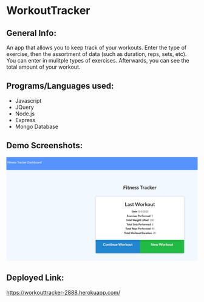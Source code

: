 # WorkoutTracker

## General Info:
An app that allows you to keep track of your workouts. 
Enter the type of exercise, then the assortment of data
(such as duration, reps, sets, etc). 
You can enter in mulitple types of exercises.
Afterwards, you can see the total amount of your workout.

## Programs/Languages used:
* Javascript
* JQuery
* Node.js
* Express
* Mongo Database

## Demo Screenshots:
<img src="/demo/1.jpg">

## Deployed Link:
https://workouttracker-2888.herokuapp.com/

